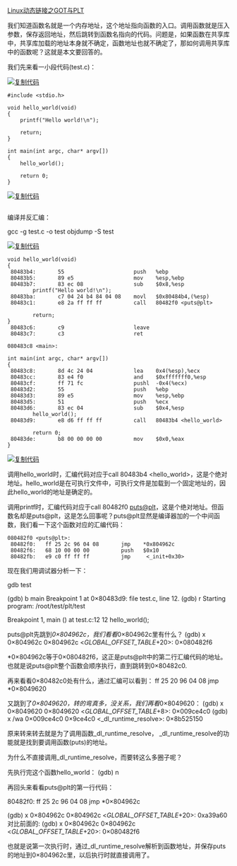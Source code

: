 [Linux动态链接之GOT与PLT](https://www.cnblogs.com/xingyun/archive/2011/12/10/2283149.html)



我们知道函数名就是一个内存地址，这个地址指向函数的入口。调用函数就是压入参数，保存返回地址，然后跳转到函数名指向的代码。问题是，如果函数在共享库中，共享库加载的地址本身就不确定，函数地址也就不确定了，那如何调用共享库中的函数呢？这就是本文要回答的。

我们先来看一小段代码(test.c)：

[![复制代码](http://common.cnblogs.com/images/copycode.gif)](javascript:void(0);)

```
#include <stdio.h>

void hello_world(void)
{
    printf("Hello world!\n");

    return;
}

int main(int argc, char* argv[])
{
    hello_world();

    return 0;
}
```

[![复制代码](http://common.cnblogs.com/images/copycode.gif)](javascript:void(0);)

```

```

编译并反汇编：

gcc -g test.c -o test
objdump -S test

 

[![复制代码](http://common.cnblogs.com/images/copycode.gif)](javascript:void(0);)

```
void hello_world(void)
{
 80483b4:       55                      push   %ebp
 80483b5:       89 e5                   mov    %esp,%ebp
 80483b7:       83 ec 08                sub    $0x8,%esp
        printf("Hello world!\n");
 80483ba:       c7 04 24 b4 84 04 08    movl   $0x80484b4,(%esp)
 80483c1:       e8 2a ff ff ff          call   80482f0 <puts@plt>

        return;
}
 80483c6:       c9                      leave
 80483c7:       c3                      ret

080483c8 <main>:

int main(int argc, char* argv[])
{
 80483c8:       8d 4c 24 04             lea    0x4(%esp),%ecx
 80483cc:       83 e4 f0                and    $0xfffffff0,%esp
 80483cf:       ff 71 fc                pushl  -0x4(%ecx)
 80483d2:       55                      push   %ebp
 80483d3:       89 e5                   mov    %esp,%ebp
 80483d5:       51                      push   %ecx
 80483d6:       83 ec 04                sub    $0x4,%esp
        hello_world();
 80483d9:       e8 d6 ff ff ff          call   80483b4 <hello_world>

        return 0;
 80483de:       b8 00 00 00 00          mov    $0x0,%eax
}
```

[![复制代码](http://common.cnblogs.com/images/copycode.gif)](javascript:void(0);)

 

调用hello_world时，汇编代码对应于call   80483b4 <hello_world>，这是个绝对地址。hello_world是在可执行文件中，可执行文件是加载到一个固定地址的，因此hello_world的地址是确定的。

调用printf时，汇编代码对应于call   80482f0 <puts@plt>，这是个绝对地址。但函数名却是puts@plt，这是怎么回事呢？puts@plt显然是编译器加的一个中间函数，我们看一下这个函数对应的汇编代码：

```
080482f0 <puts@plt>:
 80482f0:   ff 25 2c 96 04 08       jmp    *0x804962c
 80482f6:   68 10 00 00 00          push   $0x10
 80482fb:   e9 c0 ff ff ff          jmp     <_init+0x30>

```

现在我们用调试器分析一下：

gdb test

(gdb) b main
Breakpoint 1 at 0×80483d9: file test.c, line 12.
(gdb) r
Starting program: /root/test/plt/test

Breakpoint 1, main () at test.c:12 12 hello_world();

puts@plt先跳到*0×804962c，我们看看*0×804962c里有什么？
(gdb) x 0×804962c 0×804962c <_GLOBAL_OFFSET_TABLE_+20>:   0×080482f6

*0×804962c等于0×080482f6，这正是puts@plt中的第二行汇编代码的地址。也就是说puts@plt整个函数会顺序执行，直到跳转到0×80482c0.

再来看看0×80482c0处有什么，通过汇编可以看到：
ff 25 20 96 04 08 jmp    *0×8049620

又跳到了*0×8049620，转的弯真多，没关系，我们再看*0×8049620：
(gdb) x 0×8049620 0×8049620 <_GLOBAL_OFFSET_TABLE_+8>:    0×009ce4c0
(gdb) x /wa 0×009ce4c0 0×9ce4c0 <_dl_runtime_resolve>: 0×8b525150

原来转来转去就是为了调用函数_dl_runtime_resolve， _dl_runtime_resolve的功能就是找到要调用函数(puts)的地址。

为什么不直接调用_dl_runtime_resolve，而要转这么多圈子呢？

先执行完这个函数hello_world：
(gdb) n

再回头来看看puts@plt的第一行代码：

80482f0:   ff 25 2c 96 04 08 jmp    *0×804962c

(gdb) x 0×804962c 0×804962c <_GLOBAL_OFFSET_TABLE_+20>:   0xa39a60 <puts>
对比前面的:
(gdb) x 0×804962c 0×804962c <_GLOBAL_OFFSET_TABLE_+20>:   0×080482f6

也就是说第一次执行时，通过_dl_runtime_resolve解析到函数地址，并保存puts的地址到0×804962c里，以后执行时就直接调用了。

